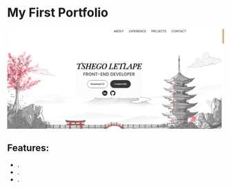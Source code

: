 <h1>My First Portfolio</h1>

<p></p>
<img src="/assets/portfolio.PNG" />
<br />
<h2>Features:</h2>
<ul>
  <li>.</li>
  <li>.</li>
  <li>.</li>
</ul>
